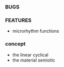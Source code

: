 ### BUGS


### FEATURES

- microrhythm functions


### concept

- the linear cyclical
- the material semiotic
